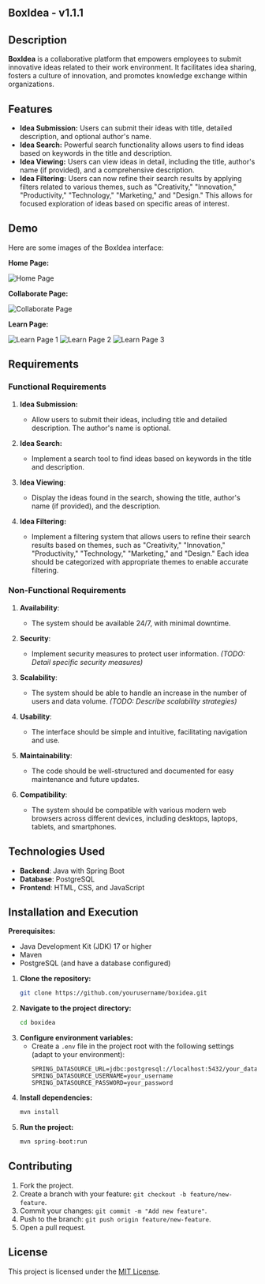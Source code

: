 ## BoxIdea - v1.1.1

## Description

**BoxIdea** is a collaborative platform that empowers employees to submit innovative ideas related to their work environment. It facilitates idea sharing, fosters a culture of innovation, and promotes knowledge exchange within organizations. 

## Features

- **Idea Submission:**  Users can submit their ideas with title, detailed description, and optional author's name.
- **Idea Search:**  Powerful search functionality allows users to find ideas based on keywords in the title and description.
- **Idea Viewing:**  Users can view ideas in detail, including the title, author's name (if provided), and a comprehensive description.
- **Idea Filtering:**  Users can now refine their search results by applying filters related to various themes, such as "Creativity," "Innovation," "Productivity," "Technology," "Marketing," and "Design." This allows for focused exploration of ideas based on specific areas of interest.

## Demo

Here are some images of the BoxIdea interface:

**Home Page:**

![Home Page](/frontend/images/readme/preview-home.png)

**Collaborate Page:**

![Collaborate Page](/frontend/images/readme/preview-contribuir.png)

**Learn Page:**

![Learn Page 1](/frontend/images/readme/preview-learn-1.png)
![Learn Page 2](/frontend/images/readme/preview-learn-2.png)
![Learn Page 3](/frontend/images/readme/preview-learn-3.png)

## Requirements

### Functional Requirements

1. **Idea Submission:**
   - Allow users to submit their ideas, including title and detailed description. The author's name is optional.

2. **Idea Search:**
   - Implement a search tool to find ideas based on keywords in the title and description.

3. **Idea Viewing**:
   - Display the ideas found in the search, showing the title, author's name (if provided), and the description.

4. **Idea Filtering:**
   - Implement a filtering system that allows users to refine their search results based on themes, such as "Creativity," "Innovation," "Productivity," "Technology," "Marketing," and "Design."  Each idea should be categorized with appropriate themes to enable accurate filtering.

### Non-Functional Requirements

1. **Availability**:
   - The system should be available 24/7, with minimal downtime.

2. **Security**:
   - Implement security measures to protect user information. *(TODO: Detail specific security measures)*

3. **Scalability**:
   - The system should be able to handle an increase in the number of users and data volume. *(TODO: Describe scalability strategies)*

4. **Usability**:
   - The interface should be simple and intuitive, facilitating navigation and use.

5. **Maintainability**:
   - The code should be well-structured and documented for easy maintenance and future updates.

6. **Compatibility**:
    - The system should be compatible with various modern web browsers across different devices, including desktops, laptops, tablets, and smartphones.


## Technologies Used

- **Backend**: Java with Spring Boot
- **Database**: PostgreSQL
- **Frontend**: HTML, CSS, and JavaScript


## Installation and Execution

**Prerequisites:**

- Java Development Kit (JDK) 17 or higher
- Maven
- PostgreSQL (and have a database configured)

1. **Clone the repository:**
   ```bash
   git clone https://github.com/yourusername/boxidea.git 
   ```
2. **Navigate to the project directory:**
   ```bash
   cd boxidea
   ```
3. **Configure environment variables:**
   - Create a `.env` file in the project root with the following settings (adapt to your environment):
     ```
     SPRING_DATASOURCE_URL=jdbc:postgresql://localhost:5432/your_database_name
     SPRING_DATASOURCE_USERNAME=your_username
     SPRING_DATASOURCE_PASSWORD=your_password
     ```
4. **Install dependencies:**
   ```bash
   mvn install
   ```
5. **Run the project:**
   ```bash
   mvn spring-boot:run
   ```

## Contributing

1. Fork the project.
2. Create a branch with your feature: `git checkout -b feature/new-feature`.
3. Commit your changes: `git commit -m "Add new feature"`.
4. Push to the branch: `git push origin feature/new-feature`.
5. Open a pull request.


## License

This project is licensed under the [MIT License](LICENSE).
